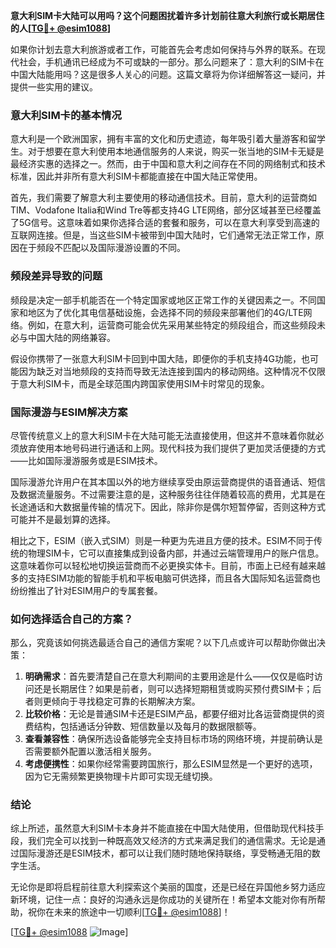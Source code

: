 **意大利SIM卡大陆可以用吗？这个问题困扰着许多计划前往意大利旅行或长期居住的人[[TG💪+ @esim1088](https://t.me/s/esim1088)]**

如果你计划去意大利旅游或者工作，可能首先会考虑如何保持与外界的联系。在现代社会，手机通讯已经成为不可或缺的一部分。那么问题来了：意大利的SIM卡在中国大陆能用吗？这是很多人关心的问题。这篇文章将为你详细解答这一疑问，并提供一些实用的建议。

### 意大利SIM卡的基本情况

意大利是一个欧洲国家，拥有丰富的文化和历史遗迹，每年吸引着大量游客和留学生。对于想要在意大利使用本地通信服务的人来说，购买一张当地的SIM卡无疑是最经济实惠的选择之一。然而，由于中国和意大利之间存在不同的网络制式和技术标准，因此并非所有意大利SIM卡都能直接在中国大陆正常使用。

首先，我们需要了解意大利主要使用的移动通信技术。目前，意大利的运营商如TIM、Vodafone Italia和Wind Tre等都支持4G LTE网络，部分区域甚至已经覆盖了5G信号。这意味着如果你选择合适的套餐和服务，可以在意大利享受到高速的互联网连接。但是，当这些SIM卡被带到中国大陆时，它们通常无法正常工作，原因在于频段不匹配以及国际漫游设置的不同。

### 频段差异导致的问题

频段是决定一部手机能否在一个特定国家或地区正常工作的关键因素之一。不同国家和地区为了优化其电信基础设施，会选择不同的频段来部署他们的4G/LTE网络。例如，在意大利，运营商可能会优先采用某些特定的频段组合，而这些频段未必与中国大陆的网络兼容。

假设你携带了一张意大利SIM卡回到中国大陆，即便你的手机支持4G功能，也可能因为缺乏对当地频段的支持而导致无法连接到国内的移动网络。这种情况不仅限于意大利SIM卡，而是全球范围内跨国家使用SIM卡时常见的现象。

### 国际漫游与ESIM解决方案

尽管传统意义上的意大利SIM卡在大陆可能无法直接使用，但这并不意味着你就必须放弃使用本地号码进行通话和上网。现代科技为我们提供了更加灵活便捷的方式——比如国际漫游服务或是ESIM技术。

国际漫游允许用户在其本国以外的地方继续享受由原运营商提供的语音通话、短信及数据流量服务。不过需要注意的是，这种服务往往伴随着较高的费用，尤其是在长途通话和大数据量传输的情况下。因此，除非你是偶尔短暂停留，否则这种方式可能并不是最划算的选择。

相比之下，ESIM（嵌入式SIM）则是一种更为先进且方便的技术。ESIM不同于传统的物理SIM卡，它可以直接集成到设备内部，并通过云端管理用户的账户信息。这意味着你可以轻松地切换运营商而不必更换实体卡。目前，市面上已经有越来越多的支持ESIM功能的智能手机和平板电脑可供选择，而且各大国际知名运营商也纷纷推出了针对ESIM用户的专属套餐。

### 如何选择适合自己的方案？

那么，究竟该如何挑选最适合自己的通信方案呢？以下几点或许可以帮助你做出决策：

1. **明确需求**：首先要清楚自己在意大利期间的主要用途是什么——仅仅是临时访问还是长期居住？如果是前者，则可以选择短期租赁或购买预付费SIM卡；后者则更倾向于寻找稳定可靠的长期解决方案。
2. **比较价格**：无论是普通SIM卡还是ESIM产品，都要仔细对比各运营商提供的资费结构，包括通话分钟数、短信数量以及每月的数据限额等。
3. **查看兼容性**：确保所选设备能够完全支持目标市场的网络环境，并提前确认是否需要额外配置以激活相关服务。
4. **考虑便携性**：如果你经常需要跨国旅行，那么ESIM显然是一个更好的选项，因为它无需频繁更换物理卡片即可实现无缝切换。

### 结论

综上所述，虽然意大利SIM卡本身并不能直接在中国大陆使用，但借助现代科技手段，我们完全可以找到一种既高效又经济的方式来满足我们的通信需求。无论是通过国际漫游还是ESIM技术，都可以让我们随时随地保持联络，享受畅通无阻的数字生活。

无论你是即将启程前往意大利探索这个美丽的国度，还是已经在异国他乡努力适应新环境，记住一点：良好的沟通永远是你成功的关键所在！希望本文能对你有所帮助，祝你在未来的旅途中一切顺利[[TG💪+ @esim1088](https://t.me/s/esim1088)]！

[[TG💪+ @esim1088](https://t.me/s/esim1088) ![Image](https://i.postimg.cc/4NQfJmqS/Snipaste-2025-05-13-00-14-12.png)]